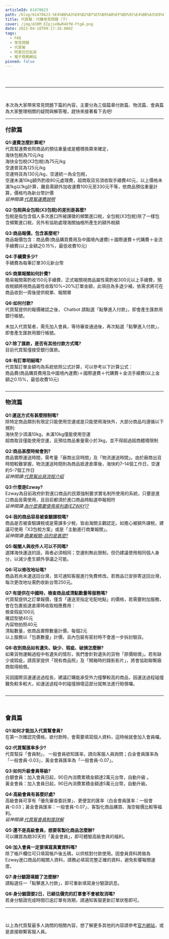 ```yaml
---
articleId: 61478623
path: /blog/61478623-%E4%BB%A3%E8%B2%B7%E5%B9%AB%EF%BD%9C%E4%BB%A3%E8%B3%BC%E5%B8%B8%E8%A6%8B%E5%95%8F%E9%A1%8C%EF%BC%88%E4%B8%8B%EF%BC%89
title: 代買幫｜代購常見問題（下）
cover: /img/A30M_EIpjseBwR4XfW-FtgA.png
date: 2022-04-18T09:17:10.000Z
tags:
  - FAQ
  - 常見問題
  - 代買幫
  - 阿里巴巴批貨
  - 電子商務網站
pinned: false
---
```

  <section class="section section--body" name="51cd">
<div class="section-content">
<div class="section-inner sectionLayout--insetColumn">&nbsp;
<figure class="graf graf--figure" name="947c"><img alt="" class="graf-image" data-height="2451" data-image-id="1*30M_EIpjseBwR4XfW-FtgA.png" data-is-featured="true" data-width="4654" src="/img/1*30M_EIpjseBwR4XfW-FtgA.png" title=""></figure>

<hr>
<p class="graf graf--p" name="75f4">&nbsp;</p>

<p class="graf graf--p" name="75f4">本次為大家帶來常見問題下篇的內容，主要分為三個篇章付款篇、物流篇、會員篇為大家整理相關的疑問與解答喔，趕快來接著看下去吧!</p>
</div>
</div>
</section>

<section class="section section--body" name="d3e9">
<div class="section-divider">
<hr class="section-divider"></div>

<div class="section-content">
<div class="section-inner sectionLayout--insetColumn">
<h4 class="graf graf--h4" name="a938"><strong><span style="font-size:18px">付款篇</span></strong></h4>

<p class="graf graf--p" name="5b5d"><strong>Q1:運費怎麼計算呢?</strong><br>
代買幫運費依照商品的預估重量或是體積換算來確定，<br>
海快包稅為70元/kg<br>
海快全包稅(X3包稅)為75元/kg<br>
空運普貨為125元/kg<br>
空運特貨為130元/kg，空運統一為全包稅，<br>
空運未滿10kg額外酌收80元處理費，超商取貨另須收取手續費40元，以上價格未滿1kg以1kg計算，離島需額外加收運費100元至330元不等，依商品預估重量計算，價格均為新台幣計價<br>
<em class="markup--em markup--p-em">延伸閱讀:</em><a class="markup--anchor markup--p-anchor" data-href="https://chatxbuy.pse.is/427rqg" href="https://chatxbuy.pse.is/427rqg" rel="noopener" target="_blank"><em class="markup--em markup--p-em">代買幫運費說明</em></a></p>

<p class="graf graf--p" name="6472"><strong>Q2:包稅與全包稅(X3包稅)的差別是甚麼?</strong><br>
包稅是指包含個人多次進口所被課徵的頻繁進口稅，全包稅(X3包稅)除了一樣包含頻繁進口稅，另外有協助處理海關抽檢所產生的額外稅額</p>

<p class="graf graf--p" name="2c6d"><strong>Q3:商品報價，包含甚麼呢?</strong><br>
商品報價包含：商品費(商品購買費用及中國境內運費)＋國際運費＋代購費＋金流手續費(以上金額之0.15%，最低收費10元)</p>

<p class="graf graf--p" name="effc"><strong>Q4:手續費多少?</strong><br>
手續費為每筆訂單30元新台幣</p>

<p class="graf graf--p" name="4250"><strong>Q5:商業報關如何計費?</strong><br>
簡易報關需酌收150元手續費，正式報關視商品屬性需酌收300元以上手續費，預收稅額將視商品屬性收取10%~20%訂單金額，此項目為多退少補，依需求將可在商品收到一周後提供稅單、報關單</p>

<p class="graf graf--p" name="1b4b"><strong>Q6:如何付款?</strong><br>
代買幫提供的報價確認之後， Chatbot 請點選「點擊進入付款」，即會產生匯款用銀行帳號。</p>

<p class="graf graf--p" name="1b4b">未加入代買幫者，需先加入會員，等待審查通過後，再次點選「點擊進入付款」，即會產生匯款用銀行帳號。</p>

<p class="graf graf--p" name="91f7"><strong>Q7:除了匯款，是否有其他付款方式嗎?</strong><br>
目前代買幫僅接受銀行匯款。</p>

<p class="graf graf--p" name="9d52"><strong>Q8:有訂單明細嗎?</strong><br>
代買幫訂單金額均為系統依照公式計算，可以參考以下計算公式：<br>
商品費(商品購買費用及中國境內運費)＋國際運費＋代購費＋金流手續費(以上金額之0.15%，最低收費10元)</p>

<figure class="graf graf--figure" name="0930"><img alt="" class="graf-image" data-height="2445" data-image-id="1*L8jVU3YGDxUJU_J2qZwS9Q.png" data-width="4891" src="/img/1*L8jVU3YGDxUJU_J2qZwS9Q.png" title=""></figure>
</div>
</div>
</section>

<section class="section section--body" name="e73b">
<div class="section-divider">
<hr class="section-divider"></div>

<div class="section-content">
<div class="section-inner sectionLayout--insetColumn">
<h4 class="graf graf--h4" name="1dd2"><strong><span style="font-size:18px">物流篇</span></strong></h4>

<p class="graf graf--p" name="0687"><strong>Q1:運送方式有甚麼限制嗎?</strong><br>
除特定商品類別有限定只能使用空運或是只能使用海快外，大部分商品均遵循以下規則:<br>
海快至少須滿10kg，未滿10kg僅能使用空運<br>
超商取貨僅能使用空運，且預估商品重量需小於3kg，並不得超過超商體積限制</p>

<p class="graf graf--p" name="c170"><strong>Q2:商品甚麼時候會到?</strong><br>
商品實際運送時間，需考量「廠商出貨時間」及「物流運送時間」。由於廠商出貨時間較難掌握，物流運送時間則為商品抵達倉庫後，海快約7–14個工作日，空運約5–7個工作日<br>
<em class="markup--em markup--p-em">延伸閱讀:</em><a class="markup--anchor markup--p-anchor" data-href="https://chatxbuy.pse.is/3z6rnu" href="https://chatxbuy.pixnet.net/blog/post/61248004" rel="noopener" target="_blank"><em class="markup--em markup--p-em">代買幫出貨流程介紹</em></a></p>

<p class="graf graf--p" name="035e"><strong>Q3:什麼是Ezway?</strong><br>
Ezway為目前政府針對進口商品的民眾強制要求實名制所使用的系統，只要是進口商品皆需使用，且目前都須於進口商品時點選申報相符<br>
<em class="markup--em markup--p-em">延伸閱讀:</em><a class="markup--anchor markup--p-anchor" data-href="https://chatxbuy.pse.is/3s8nle" href="https://chatxbuy.pixnet.net/blog/post/37761019" rel="noopener" target="_blank"><em class="markup--em markup--p-em">為什麼需要使用易利委(EZWAY)?</em></a></p>

<p class="graf graf--p" name="fa3c"><strong>Q4:我的商品容易被查驗課稅嗎?</strong><br>
商品是否被查驗課稅或是需課多少稅，皆由海關主觀認定。如擔心被額外課稅，建議可使用「X3包稅方案」或是「主動進行商業報關」。<br>
<em class="markup--em markup--p-em">延伸閱讀:</em><a class="markup--anchor markup--p-anchor" data-href="https://chatxbuy.pse.is/3t36aw" href="https://chatxbuy.pixnet.net/blog/post/61247377" rel="noopener" target="_blank"><em class="markup--em markup--p-em">商業報關-目的是甚麼?</em></a></p>

<p class="graf graf--p" name="d114"><strong>Q5:報關人與收件人可以不同嗎?</strong><br>
選擇海快運送的話，兩者必須相同；空運則無此限制，但仍建議使用相同個人身分，以減少產生額外爭議之可能。</p>

<p class="graf graf--p" name="b778"><strong>Q6:可以修改地址嗎?</strong><br>
商品若尚未運送回台灣，皆可通知客服進行免費修改。若商品已安排寄送回台灣，每次更改地址需酌收新台幣250元。</p>

<p class="graf graf--p" name="6517"><strong>Q7:有提供在中國時，檢查商品或清點數量等服務嗎?</strong><br>
代買幫提供之訂單報價，僅含「運送至指定宅配地點」的價格，若需要附加服務，會在包裹抵達倉庫時收取相應費用：<br>
檢查瑕疵100元<br>
確認型號40元<br>
內容物拍照40元<br>
清點數量，依商品實際數量計價，每個2元<br>
以上服務以「包裹數量」計價，且內包裝有密封時不會進一步拆封驗貨。</p>

<p class="graf graf--p" name="a328"><strong>Q8:收到商品如有遺失、缺少、瑕疵、破損怎麼辦?</strong><br>
如果貨物運輸過程中有遺失的情形，我們會針對遺失的貨物「原價賠償」。若有缺少或瑕疵，請買家提供「現有商品照」及「開箱時的錄影影片」，將會協助聯繫廠商取得賠償。&nbsp;</p>

<p class="graf graf--p" name="a328">另因國際貨運運送過程長，建議訂購能承受外力撞擊較高的商品，因運送過程碰撞難免較多較大，如運送過程中的碰撞損壞這部分就無法進行賠償囉。</p>

<figure class="graf graf--figure" name="6acd"><img alt="" class="graf-image" data-height="2446" data-image-id="1*qVcAn-bE1INfLGGdwcnaiQ.png" data-width="4891" src="/img/1*qVcAn-bE1INfLGGdwcnaiQ.png" title=""></figure>
</div>
</div>
</section>

<section class="section section--body" name="1b53">
<div class="section-divider">
<hr class="section-divider"></div>

<div class="section-content">
<div class="section-inner sectionLayout--insetColumn">
<h4 class="graf graf--h4" name="a163">&nbsp;</h4>

<h4 class="graf graf--h4" name="a163"><strong><span style="font-size:18px">會員篇</span></strong></h4>

<p class="graf graf--p" name="f9c5"><strong>Q1:如何才能加入代買幫會員?</strong><br>
在第一次確認完價格，欲付款時，會需要填寫個人資料，這時候就會加入會員囉。</p>

<p class="graf graf--p" name="b5ab"><strong>Q2:代買幫匯率多少?</strong><br>
代買幫採「會員制」， 一般會員欲知匯率，請向客服人員詢問；白金會員匯率為「一般會員-0.03」，黃金會員匯率為「一般會員-0.07」。</p>

<p class="graf graf--p" name="1b3a"><strong>Q3:如何升級會員等級?</strong><br>
白銀會員：加入會員日起，90日內消費累積金額達2萬元台幣，自動升級&nbsp;。<br>
黃金會員：加入會員日起，90日內消費累積金額達5萬元台幣，自動升級。</p>

<p class="graf graf--p" name="db60"><strong>Q4:高級會員有甚麼好處?</strong><br>
高級會員可享有「優先審查委託單」、更便宜的匯率（白金會員匯率：一般會員-0.03；黃金會員匯率：一般會員-0.07」、客製化商品購買、海空報價比較等福利。<br>
<em class="markup--em markup--p-em">延伸閱讀:</em><a class="markup--anchor markup--p-anchor" data-href="https://chatxbuy.pse.is/3t4aea" href="https://chatxbuy.pixnet.net/blog/post/61249603" rel="noopener" target="_blank"><em class="markup--em markup--p-em">代買幫會員制度詳解</em></a></p>

<p class="graf graf--p" name="5868"><strong>Q5:還不是高級會員，想要客製化商品怎麼辦?</strong><br>
可以購買為期30天的「黃金會員」，即可體驗高級會員的福利。</p>

<p class="graf graf--p" name="1772"><strong>Q6:加入會員一定要填寫真實資料嗎?</strong><br>
除了帳戶欄位可只填寫帳戶後五碼，以供核對付款使用。因會員資料將做為Ezway進口商品的報關人資料，請務必填寫完整正確的資料，避免影響報關速度。</p>

<p class="graf graf--p" name="cb6f"><strong>Q7:身分驗證填錯了怎麼辦?</strong><br>
請點選任一「點擊進入付款」，即可重新填寫身分驗證訊息。</p>

<p class="graf graf--p" name="d0e3"><strong>Q8:身分驗證要2日，已經估價完的訂單會不會被取消嗎?</strong><br>
若身分驗證完成時間已逾訂單有效期，請通知客服更新訂單狀態即可。</p>
</div>
</div>
</section>

<section class="section section--body" name="55c9">
<div class="section-divider">
<hr class="section-divider"></div>

<div class="section-content">
<div class="section-inner sectionLayout--insetColumn">
<p class="graf graf--p" name="468b">&nbsp;</p>

<p class="graf graf--p" name="468b">以上為代買幫最多人詢問的相關內容，想了解更多其他的內容請參考<a href="https://chatxbuy.com/" target="_blank">官方網站</a>，或是直接聯繫客服人員。</p>
</div>
</div>
</section>

  